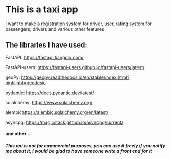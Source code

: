 <h1>This is a taxi app</h1>
<p>I want to make a registration system for driver, user, rating system for passengers, drivers
and various other features</p>

<h2>The libraries I have used:</h2>
<p>FastAPI: <a href="https://fastapi.tiangolo.com/">https://fastapi.tiangolo.com/</a></p>
<p>FastAPI-users: <a href="https://fastapi-users.github.io/fastapi-users/latest/">https://fastapi-users.github.io/fastapi-users/latest/</a></p>
<p>geoPy: <a href="https://geopy.readthedocs.io/en/stable/index.html?highlight=geodesic">https://geopy.readthedocs.io/en/stable/index.html?highlight=geodesic</a></p>
<p>pydantic: <a href="https://docs.pydantic.dev/latest/">https://docs.pydantic.dev/latest/</a></p>
<p>sqlalchemy: <a href="https://www.sqlalchemy.org/">https://www.sqlalchemy.org/</a></p>
<p>alembic<a href="https://alembic.sqlalchemy.org/en/latest/">https://alembic.sqlalchemy.org/en/latest/</a></p>
<p>asyncpg: <a href="https://magicstack.github.io/asyncpg/current/">https://magicstack.github.io/asyncpg/current/</a></p>
<h4>and other...</h4>

<h5>This api is not for commercial purposes, you can use it freely if you notify me about it, I would be glad to have someone write a front end for it</h5>
